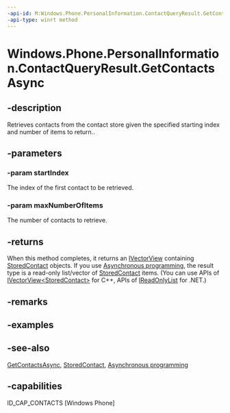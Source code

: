 ```yaml
---
-api-id: M:Windows.Phone.PersonalInformation.ContactQueryResult.GetContactsAsync(System.UInt32,System.UInt32)
-api-type: winrt method
---
```


<!-- Method syntax
public Windows.Foundation.IAsyncOperation<Windows.Foundation.Collections.IVectorView<Windows.Phone.PersonalInformation.StoredContact>> GetContactsAsync(System.UInt32 startIndex, System.UInt32 maxNumberOfItems)
-->

# Windows.Phone.PersonalInformation.ContactQueryResult.GetContactsAsync

## -description
Retrieves contacts from the contact store given the specified starting index and number of items to return..

## -parameters
### -param startIndex
The index of the first contact to be retrieved.

### -param maxNumberOfItems
The number of contacts to retrieve.

## -returns
When this method completes, it returns an [IVectorView](http://msdn.microsoft.com/library/644aa3d0-6f4d-406e-9adc-7f02fe575e90) containing [StoredContact](storedcontact.md) objects. If you use [Asynchronous programming](http://msdn.microsoft.com/library/23fe28f1-89c5-4a17-a732-a722648f9c5e), the result type is a read-only list/vector of [StoredContact](storedcontact.md) items. (You can use APIs of [IVectorView&lt;StoredContact&gt;](../windows.foundation.collections/ivectorview_1.md) for C++, APIs of [IReadOnlyList<StoredContact>](https://docs.microsoft.com/dotnet/api/system.collections.generic.ireadonlylist-1) for .NET.)

## -remarks

## -examples

## -see-also
[GetContactsAsync](contactqueryresult_getcontactsasync_1004597153.md), [StoredContact](storedcontact.md), [Asynchronous programming](http://msdn.microsoft.com/library/23fe28f1-89c5-4a17-a732-a722648f9c5e)

## -capabilities
ID_CAP_CONTACTS [Windows Phone]
